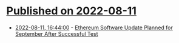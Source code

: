 # [Published on 2022-08-11](index.md)

* [2022-08-11, 16:44:00](https://tech.slashdot.org/story/22/08/11/1645242/ethereum-software-update-planned-for-september-after-successful-test?utm_source=rss1.0mainlinkanon&utm_medium=feed) - [Ethereum Software Update Planned for September After Successful Test](https://tech.slashdot.org/story/22/08/11/1645242/ethereum-software-update-planned-for-september-after-successful-test?utm_source=rss1.0mainlinkanon&utm_medium=feed)

